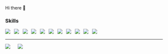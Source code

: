 <div>
  Hi there 👋
</div>

### Skills
<div>
  <img         src="https://camo.githubusercontent.com/7d2502981f54a67b821893f32f9ae04884c4ae47bafe9dd26ae43563398cd599/68747470733a2f2f736b696c6c69636f6e732e6465762f69636f6e733f693d6e6f64656a73" />&nbsp;&nbsp;
  <img src="https://camo.githubusercontent.com/4f38bde15cc741aaec976cfa6e7006f82777f427419c58405ccdfc921310ab52/68747470733a2f2f736b696c6c69636f6e732e6465762f69636f6e733f693d65787072657373" />&nbsp;&nbsp;
  <img src="https://camo.githubusercontent.com/5734adac6df643b2b4fbacdf86c3515f4564f031509fe684e8ca2250059d8670/68747470733a2f2f736b696c6c69636f6e732e6465762f69636f6e733f693d656c656374726f6e" />&nbsp;&nbsp;
  <img src="https://camo.githubusercontent.com/ee1844c6bfc8f584f84a097c9ba7a0f8f691d164aeb7907d23fb1820cd852f23/68747470733a2f2f736b696c6c69636f6e732e6465762f69636f6e733f693d706f737467726573716c" />&nbsp;&nbsp;
  <img src="https://camo.githubusercontent.com/c0656fe26e0bd17784e371c880b6007a53afa88b8cc9e29f8d48f8b8c3ca5c95/68747470733a2f2f736b696c6c69636f6e732e6465762f69636f6e733f693d6d6f6e676f6462" />&nbsp;&nbsp;
  <img src="https://camo.githubusercontent.com/83332cff730c24fb7829ea5ff814d2629572848a0881cf9a60222ef296263782/68747470733a2f2f736b696c6c69636f6e732e6465762f69636f6e733f693d6a73" />&nbsp;&nbsp;
  <img src="https://camo.githubusercontent.com/c0656fe26e0bd17784e371c880b6007a53afa88b8cc9e29f8d48f8b8c3ca5c95/68747470733a2f2f736b696c6c69636f6e732e6465762f69636f6e733f693d6d6f6e676f6462" />&nbsp;&nbsp;
  <img src="https://camo.githubusercontent.com/92b57616aa8c824a491469633dc693341da362ae233bf03e0384cfb9a154ddcf/68747470733a2f2f736b696c6c69636f6e732e6465762f69636f6e733f693d6a7175657279" />&nbsp;&nbsp;
  <img src="https://camo.githubusercontent.com/34597c8135ed2d68f6dead5b7565c74d77946f6b199f7472661d54677c58a24a/68747470733a2f2f736b696c6c69636f6e732e6465762f69636f6e733f693d7473" />&nbsp;&nbsp;
  <img src="https://camo.githubusercontent.com/4c31cabd8b3aa138d55adcf0a5415e5f71f38f4f5eb0ef7312ef675077834b8d/68747470733a2f2f736b696c6c69636f6e732e6465762f69636f6e733f693d68746d6c" />&nbsp;&nbsp;
  <img src="https://camo.githubusercontent.com/e531a79257b93921f8b58efa952eb049ceb2672bcf57bd666165476261c145a8/68747470733a2f2f736b696c6c69636f6e732e6465762f69636f6e733f693d637373" />
</div>
<hr />
<div>
  <img src="https://github-readme-stats.vercel.app/api/top-langs/?username=sefakrdm&layout=compact&show_icons=true&theme=highcontrast&hide_border=true" />
  &nbsp;&nbsp;&nbsp;&nbsp;
  <img src="https://github-readme-stats.vercel.app/api?username=sefakrdm&show_icons=true&theme=highcontrast&hide_border=true" />
</div>
<!--
**sefakrdm/sefakrdm** is a ✨ _special_ ✨ repository because its `README.md` (this file) appears on your GitHub profile.

Here are some ideas to get you started:

- 🔭 I’m currently working on ...
- 🌱 I’m currently learning ...
- 👯 I’m looking to collaborate on ...
- 🤔 I’m looking for help with ...
- 💬 Ask me about ...
- 📫 How to reach me: ...
- 😄 Pronouns: ...
- ⚡ Fun fact: ...
-->
